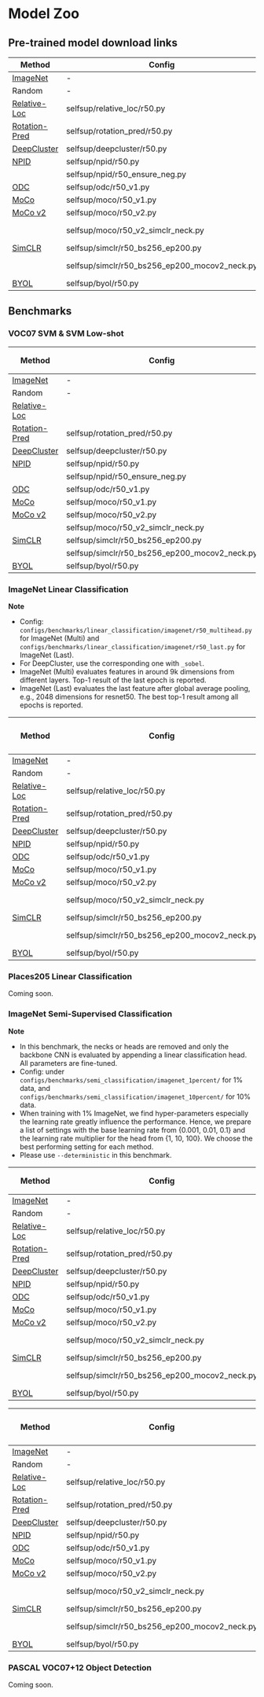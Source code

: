 # Model Zoo

## Pre-trained model download links

<table>
   <thead>
      <tr>
         <th>Method</th>
         <th>Config</th>
         <th>Remarks</th>
         <th>Download link</th>
      </tr>
   </thead>
   <tbody>
      <tr>
         <td><a href="https://github.com/pytorch/vision/blob/master/torchvision/models/resnet.py" target="_blank" rel="noopener noreferrer">ImageNet</a></td>
         <td>-</td>
         <td>torchvision</td>
         <td><a href="https://drive.google.com/file/d/11xA3TOcbD0qOrwpBfYonEDeseE1wMfBh/view?usp=sharing" target="_blank" rel="noopener noreferrer">imagenet_r50-21352794.pth</a></td>
      </tr>
      <tr>
         <td>Random</td>
         <td>-</td>
         <td>kaiming</td>
         <td><a href="https://drive.google.com/file/d/1UaFTjd6sbKkZEE-f58Zv30bnx7C1qJBb/view?usp=sharing" target="_blank" rel="noopener noreferrer">random_r50-5d0fa71b.pth</a></td>
      </tr>
      <tr>
         <td><a href="https://www.cv-foundation.org/openaccess/content_iccv_2015/papers/Doersch_Unsupervised_Visual_Representation_ICCV_2015_paper.pdf" target="_blank" rel="noopener noreferrer">Relative-Loc</a></td>
         <td>selfsup/relative_loc/r50.py</td>
         <td>default</td>
         <td></td>
      </tr>
      <tr>
         <td><a href="https://arxiv.org/abs/1803.07728" target="_blank" rel="noopener noreferrer">Rotation-Pred</a></td>
         <td>selfsup/rotation_pred/r50.py</td>
         <td>default</td>
         <td><a href="https://drive.google.com/file/d/1t3oClmIvQ0p8RZ0V5yvQFltzjqBO823Y/view?usp=sharing" target="_blank" rel="noopener noreferrer">rotation_r50-cfab8ebb.pth</a></td>
      </tr>
      <tr>
         <td><a href="https://arxiv.org/abs/1807.05520" target="_blank" rel="noopener noreferrer">DeepCluster</a></td>
         <td>selfsup/deepcluster/r50.py</td>
         <td>default</td>
         <td><a href="https://drive.google.com/file/d/1GxgP7pI18JtFxDIC0hnHOanvUYajoLlg/view?usp=sharing" target="_blank" rel="noopener noreferrer">deepcluster_r50-bb8681e2.pth</a></td>
      </tr>
      <tr>
         <td><a href="https://arxiv.org/abs/1805.01978" target="_blank" rel="noopener noreferrer">NPID</a></td>
         <td>selfsup/npid/r50.py</td>
         <td>default</td>
         <td><a href="https://drive.google.com/file/d/1sm6I3Y5XnCWdbmeLSF4YupUtPe5nRQMI/view?usp=sharing" target="_blank" rel="noopener noreferrer">npid_r50-dec3df0c.pth</a></td>
      </tr>
     <tr>
         <td></td>
         <td>selfsup/npid/r50_ensure_neg.py</td>
         <td>default</td>
         <td><a href="https://drive.google.com/file/d/1FldDrb6kzF3CZ7737mwCXVI6HE2aCSaF/view?usp=sharing" target="_blank" rel="noopener noreferrer">npid_r50_ensure_neg-ce09b7ae.pth</a></td>
      </tr>
      <tr>
         <td><a href="http://openaccess.thecvf.com/content_CVPR_2020/papers/Zhan_Online_Deep_Clustering_for_Unsupervised_Representation_Learning_CVPR_2020_paper.pdf" target="_blank" rel="noopener noreferrer">ODC</a></td>
         <td>selfsup/odc/r50_v1.py</td>
         <td>default</td>
         <td><a href="https://drive.google.com/file/d/1EdhJeZAyMsD_pEW7uMhLzos5xZLdariN/view?usp=sharing" target="_blank" rel="noopener noreferrer">odc_r50_v1-5af5dd0c.pth</a></td>
      </tr>
      <tr>
         <td><a href="https://arxiv.org/abs/1911.05722" target="_blank" rel="noopener noreferrer">MoCo</a></td>
         <td>selfsup/moco/r50_v1.py</td>
         <td>default</td>
         <td><a href="https://drive.google.com/file/d/1ANXfnoT8yBQQBBqR_kQLQorK20l65KMy/view?usp=sharing" target="_blank" rel="noopener noreferrer">moco_r50_v1-4ad89b5c.pth</a></td>
      </tr>
      <tr>
         <td><a href="https://arxiv.org/abs/2003.04297" target="_blank" rel="noopener noreferrer">MoCo v2</a></td>
         <td>selfsup/moco/r50_v2.py</td>
         <td>default</td>
         <td><a href="https://drive.google.com/file/d/1Cc5qMjPkKW6WeM4ic9Tq-IBxswyJhMnF/view?usp=sharing" target="_blank" rel="noopener noreferrer">moco_r50_v2-58f10cfe.pth</a></td>
      </tr>
      <tr>
         <td></td>
         <td>selfsup/moco/r50_v2_simclr_neck.py</td>
         <td>-&gt; SimCLR neck<br></td>
         <td><a href="https://drive.google.com/file/d/1PnZmCVmFwBv7ZnqMgNYj5DvmbPGM5rCx/view?usp=sharing" target="_blank" rel="noopener noreferrer">moco_r50_v2_simclr_neck-70379356.pth</a></td>
      </tr>
      <tr>
         <td><a href="https://arxiv.org/abs/2002.05709" target="_blank" rel="noopener noreferrer">SimCLR</a></td>
         <td>selfsup/simclr/r50_bs256_ep200.py</td>
         <td>default</td>
         <td><a href="https://drive.google.com/file/d/1aZ43nSdivdNxHbM9DKVoZYVhZ8TNnmPp/view?usp=sharing" target="_blank" rel="noopener noreferrer">simclr_r50_bs256_ep200-4577e9a6.pth</a></td>
      </tr>
      <tr>
         <td></td>
         <td>selfsup/simclr/r50_bs256_ep200_mocov2_neck.py</td>
         <td>-&gt; MoCo v2 neck</td>
         <td><a href="https://drive.google.com/file/d/1AXpSKqgWfnj6jCgN65BXSTCKFfuIVELa/view?usp=sharing" target="_blank" rel="noopener noreferrer">simclr_r50_bs256_ep200_mocov2_neck-0d6e5ff2.pth</a></td>
      </tr>
      <tr>
         <td><a href="https://arxiv.org/abs/2006.07733" target="_blank" rel="noopener noreferrer">BYOL</a></td>
         <td>selfsup/byol/r50.py</td>
         <td>default</td>
         <td></td>
      </tr>
   </tbody>
</table>

## Benchmarks

### VOC07 SVM & SVM Low-shot

<table><thead><tr><th rowspan="2">Method</th><th rowspan="2">Config</th><th rowspan="2">Remarks</th><th rowspan="2">Best layer</th><th rowspan="2">VOC07 SVM</th><th colspan="8">VOC07 SVM Low-shot</th></tr><tr><td>1</td><td>2</td><td>4</td><td>8</td><td>16</td><td>32</td><td>64</td><td>96</td></tr></thead><tbody><tr><td><a href="https://github.com/pytorch/vision/blob/master/torchvision/models/resnet.py" target="_blank" rel="noopener noreferrer">ImageNet</a></td><td>-</td><td>torchvision</td><td>feat5</td><td>87.17</td><td>52.99</td><td>63.55</td><td>73.7</td><td>78.79</td><td>81.76</td><td>83.75</td><td>85.18</td><td>85.97</td></tr><tr><td>Random</td><td>-</td><td>kaiming</td><td>feat2</td><td>30.22</td><td></td><td></td><td></td><td></td><td></td><td></td><td></td><td></td></tr><tr><td><a href="https://www.cv-foundation.org/openaccess/content_iccv_2015/papers/Doersch_Unsupervised_Visual_Representation_ICCV_2015_paper.pdf" target="_blank" rel="noopener noreferrer">Relative-Loc</a></td><td></td><td></td><td>feat5</td><td></td><td></td><td></td><td></td><td></td><td></td><td></td><td></td><td></td></tr><tr><td><a href="https://arxiv.org/abs/1803.07728" target="_blank" rel="noopener noreferrer">Rotation-Pred</a></td><td>selfsup/rotation_pred/r50.py</td><td>default</td><td>feat4</td><td>67.38</td><td></td><td></td><td></td><td></td><td></td><td></td><td></td><td></td></tr><tr><td><a href="https://arxiv.org/abs/1807.05520" target="_blank" rel="noopener noreferrer">DeepCluster</a></td><td>selfsup/deepcluster/r50.py</td><td>default</td><td>feat5</td><td>74.26</td><td></td><td></td><td></td><td></td><td></td><td></td><td></td><td></td></tr><tr><td><a href="https://arxiv.org/abs/1805.01978" target="_blank" rel="noopener noreferrer">NPID</a></td><td>selfsup/npid/r50.py</td><td>default</td><td>feat5</td><td>74.50</td><td></td><td></td><td></td><td></td><td></td><td></td><td></td><td></td></tr><tr><td></td><td>selfsup/npid/r50_ensure_neg.py</td><td>ensure_neg=True</td><td>feat5</td><td>75.70</td><td></td><td></td><td></td><td></td><td></td><td></td><td></td><td></td></tr><tr><td><a href="http://openaccess.thecvf.com/content_CVPR_2020/papers/Zhan_Online_Deep_Clustering_for_Unsupervised_Representation_Learning_CVPR_2020_paper.pdf" target="_blank" rel="noopener noreferrer">ODC</a></td><td>selfsup/odc/r50_v1.py</td><td>default</td><td>feat5</td><td>78.42</td><td></td><td></td><td></td><td></td><td></td><td></td><td></td><td></td></tr><tr><td><a href="https://arxiv.org/abs/1911.05722" target="_blank" rel="noopener noreferrer">MoCo</a></td><td>selfsup/moco/r50_v1.py</td><td>default</td><td>feat5</td><td>79.18</td><td></td><td></td><td></td><td></td><td></td><td></td><td></td><td></td></tr><tr><td><a href="https://arxiv.org/abs/2003.04297" target="_blank" rel="noopener noreferrer">MoCo v2</a></td><td>selfsup/moco/r50_v2.py</td><td>default</td><td>feat5</td><td>84.05</td><td></td><td></td><td></td><td></td><td></td><td></td><td></td><td></td></tr><tr><td></td><td>selfsup/moco/r50_v2_simclr_neck.py</td><td>-&gt; SimCLR neck<br></td><td>feat5</td><td>84.00</td><td></td><td></td><td></td><td></td><td></td><td></td><td></td><td></td></tr><tr><td><a href="https://arxiv.org/abs/2002.05709" target="_blank" rel="noopener noreferrer">SimCLR</a></td><td>selfsup/simclr/r50_bs256_ep200.py</td><td>default</td><td>feat5</td><td>78.95</td><td></td><td></td><td></td><td></td><td></td><td></td><td></td><td></td></tr><tr><td></td><td>selfsup/simclr/r50_bs256_ep200_mocov2_neck.py</td><td>-&gt; MoCo v2 neck</td><td>feat5</td><td>77.65</td><td></td><td></td><td></td><td></td><td></td><td></td><td></td><td></td></tr><tr><td><a href="https://arxiv.org/abs/2006.07733" target="_blank" rel="noopener noreferrer">BYOL</a></td><td>selfsup/byol/r50.py</td><td>default</td><td></td><td></td><td></td><td></td><td></td><td></td><td></td><td></td><td></td><td></td></tr></tbody></table>

### ImageNet Linear Classification

**Note**
* Config: `configs/benchmarks/linear_classification/imagenet/r50_multihead.py` for ImageNet (Multi) and `configs/benchmarks/linear_classification/imagenet/r50_last.py` for ImageNet (Last).
* For DeepCluster, use the corresponding one with `_sobel`.
* ImageNet (Multi) evaluates features in around 9k dimensions from different layers. Top-1 result of the last epoch is reported.
* ImageNet (Last) evaluates the last feature after global average pooling, e.g., 2048 dimensions for resnet50. The best top-1 result among all epochs is reported.

<table><thead><tr><th rowspan="2">Method</th><th rowspan="2">Config</th><th rowspan="2">Remarks</th><th colspan="5">ImageNet (Multi)</th><th>ImageNet (Last)</th></tr><tr><td>feat1</td><td>feat2</td><td>feat3</td><td>feat4</td><td>feat5</td><td>avgpool</td></tr></thead><tbody><tr><td><a href="https://github.com/pytorch/vision/blob/master/torchvision/models/resnet.py" target="_blank" rel="noopener noreferrer">ImageNet</a></td><td>-</td><td>torchvision</td><td>15.18</td><td>33.96</td><td>47.86</td><td>67.56</td><td>76.17</td><td>74.12</td></tr><tr><td>Random</td><td>-</td><td>kaiming</td><td>11.37</td><td>16.21</td><td>13.47</td><td>9.07</td><td>6.54</td><td>4.35</td></tr><tr><td><a href="https://www.cv-foundation.org/openaccess/content_iccv_2015/papers/Doersch_Unsupervised_Visual_Representation_ICCV_2015_paper.pdf" target="_blank" rel="noopener noreferrer">Relative-Loc</a></td><td>selfsup/relative_loc/r50.py</td><td>default</td><td></td><td></td><td></td><td></td><td></td><td></td></tr><tr><td><a href="https://arxiv.org/abs/1803.07728" target="_blank" rel="noopener noreferrer">Rotation-Pred</a></td><td>selfsup/rotation_pred/r50.py</td><td>default</td><td>12.89</td><td>34.30</td><td>44.91</td><td>54.99</td><td>49.09</td><td>47.01</td></tr><tr><td><a href="https://arxiv.org/abs/1807.05520" target="_blank" rel="noopener noreferrer">DeepCluster</a></td><td>selfsup/deepcluster/r50.py</td><td>default</td><td>12.78</td><td>30.81</td><td>43.88</td><td>57.71</td><td>51.68</td><td>46.92</td></tr><tr><td><a href="https://arxiv.org/abs/1805.01978" target="_blank" rel="noopener noreferrer">NPID</a></td><td>selfsup/npid/r50.py</td><td>default</td><td>14.28</td><td>31.20</td><td>40.68</td><td>54.46</td><td>56.61</td><td>56.60</td></tr><tr><td><a href="http://openaccess.thecvf.com/content_CVPR_2020/papers/Zhan_Online_Deep_Clustering_for_Unsupervised_Representation_Learning_CVPR_2020_paper.pdf" target="_blank" rel="noopener noreferrer">ODC</a></td><td>selfsup/odc/r50_v1.py</td><td>default</td><td>14.76</td><td>31.82</td><td>42.44</td><td>55.76</td><td>57.70</td><td>53.42</td></tr><tr><td><a href="https://arxiv.org/abs/1911.05722" target="_blank" rel="noopener noreferrer">MoCo</a></td><td>selfsup/moco/r50_v1.py</td><td>default</td><td>15.32</td><td>33.08</td><td>44.68</td><td>57.27</td><td>60.60</td><td>61.02</td></tr><tr><td><a href="https://arxiv.org/abs/2003.04297" target="_blank" rel="noopener noreferrer">MoCo v2</a></td><td>selfsup/moco/r50_v2.py</td><td>default</td><td>15.35</td><td>34.57</td><td>45.81</td><td>60.96</td><td>66.72</td><td>67.02</td></tr><tr><td></td><td>selfsup/moco/r50_v2_simclr_neck.py</td><td>-&gt; SimCLR neck<br></td><td>15.19</td><td>32.54</td><td>43.12</td><td>60.36</td><td>67.08</td><td>65.39</td></tr><tr><td><a href="https://arxiv.org/abs/2002.05709" target="_blank" rel="noopener noreferrer">SimCLR</a></td><td>selfsup/simclr/r50_bs256_ep200.py</td><td>default</td><td>17.09</td><td>31.37</td><td>41.38</td><td>54.35</td><td>61.57</td><td>60.06</td></tr><tr><td></td><td>selfsup/simclr/r50_bs256_ep200_mocov2_neck.py</td><td>-&gt; MoCo v2 neck</td><td>16.97</td><td>31.88</td><td>41.73</td><td>54.33</td><td>59.94</td><td>58.00</td></tr><tr><td><a href="https://arxiv.org/abs/2006.07733" target="_blank" rel="noopener noreferrer">BYOL</a></td><td>selfsup/byol/r50.py</td><td>default</td><td></td><td></td><td></td><td></td><td></td><td></td></tr></tbody></table>

### Places205 Linear Classification

Coming soon.

### ImageNet Semi-Supervised Classification

**Note**
* In this benchmark, the necks or heads are removed and only the backbone CNN is evaluated by appending a linear classification head. All parameters are fine-tuned.
* Config: under `configs/benchmarks/semi_classification/imagenet_1percent/` for 1% data, and `configs/benchmarks/semi_classification/imagenet_10percent/` for 10% data.
* When training with 1% ImageNet, we find hyper-parameters especially the learning rate greatly influence the performance. Hence, we prepare a list of settings with the base learning rate from \{0.001, 0.01, 0.1\} and the learning rate multiplier for the head from \{1, 10, 100\}. We choose the best performing setting for each method.
* Please use `--deterministic` in this benchmark.

<table><thead><tr><th rowspan="2">Method</th><th rowspan="2">Config</th><th rowspan="2">Remarks</th><th rowspan="2">Optimal setting for ImageNet 1%</th><th colspan="2">ImageNet 1%</th></tr><tr><td>top-1</td><td>top-5</td></tr></thead><tbody><tr><td><a href="https://github.com/pytorch/vision/blob/master/torchvision/models/resnet.py" target="_blank" rel="noopener noreferrer">ImageNet</a></td><td>-</td><td>torchvision</td><td>r50_lr0_001_head100.py</td><td>68.68</td><td>88.87</td></tr><tr><td>Random</td><td>-</td><td>kaiming</td><td>r50_lr0_01_head1.py</td><td>1.56</td><td>4.99</td></tr><tr><td><a href="https://www.cv-foundation.org/openaccess/content_iccv_2015/papers/Doersch_Unsupervised_Visual_Representation_ICCV_2015_paper.pdf" target="_blank" rel="noopener noreferrer">Relative-Loc</a></td><td>selfsup/relative_loc/r50.py</td><td>default</td><td></td><td></td><td></td></tr><tr><td><a href="https://arxiv.org/abs/1803.07728" target="_blank" rel="noopener noreferrer">Rotation-Pred</a></td><td>selfsup/rotation_pred/r50.py</td><td>default</td><td>r50_lr0_01_head100.py</td><td>18.98</td><td>44.05</td></tr><tr><td><a href="https://arxiv.org/abs/1807.05520" target="_blank" rel="noopener noreferrer">DeepCluster</a></td><td>selfsup/deepcluster/r50.py</td><td>default</td><td>r50_lr0_01_head1_sobel.py</td><td>33.44</td><td>58.62</td></tr><tr><td><a href="https://arxiv.org/abs/1805.01978" target="_blank" rel="noopener noreferrer">NPID</a></td><td>selfsup/npid/r50.py</td><td>default</td><td>r50_lr0_01_head100.py</td><td>27.95</td><td>54.37</td></tr><tr><td><a href="http://openaccess.thecvf.com/content_CVPR_2020/papers/Zhan_Online_Deep_Clustering_for_Unsupervised_Representation_Learning_CVPR_2020_paper.pdf" target="_blank" rel="noopener noreferrer">ODC</a></td><td>selfsup/odc/r50_v1.py</td><td>default</td><td>r50_lr0_1_head100.py</td><td>32.39</td><td>61.02</td></tr><tr><td><a href="https://arxiv.org/abs/1911.05722" target="_blank" rel="noopener noreferrer">MoCo</a></td><td>selfsup/moco/r50_v1.py</td><td>default</td><td>r50_lr0_01_head100.py</td><td>33.15</td><td>61.30</td></tr><tr><td><a href="https://arxiv.org/abs/2003.04297" target="_blank" rel="noopener noreferrer">MoCo v2</a></td><td>selfsup/moco/r50_v2.py</td><td>default</td><td>r50_lr0_01_head100.py</td><td>38.71</td><td>67.90</td></tr><tr><td></td><td>selfsup/moco/r50_v2_simclr_neck.py</td><td>-&gt; SimCLR neck<br></td><td>r50_lr0_01_head100.py</td><td>31.37<br></td><td>59.65</td></tr><tr><td><a href="https://arxiv.org/abs/2002.05709" target="_blank" rel="noopener noreferrer">SimCLR</a></td><td>selfsup/simclr/r50_bs256_ep200.py</td><td>default</td><td>r50_lr0_01_head100.py</td><td>36.09</td><td>64.50</td></tr><tr><td></td><td>selfsup/simclr/r50_bs256_ep200_mocov2_neck.py</td><td>-&gt; MoCo v2 neck</td><td>r50_lr0_01_head100.py</td><td>36.31</td><td>64.68</td></tr><tr><td><a href="https://arxiv.org/abs/2006.07733" target="_blank" rel="noopener noreferrer">BYOL</a></td><td>selfsup/byol/r50.py</td><td>default</td><td></td><td></td><td></td></tr></tbody></table>

<table><thead><tr><th rowspan="2">Method</th><th rowspan="2">Config</th><th rowspan="2">Remarks</th><th rowspan="2">Optimal setting for ImageNet 10%</th><th colspan="2">ImageNet 10%</th></tr><tr><td>top-1</td><td>top-5</td></tr></thead><tbody><tr><td><a href="https://github.com/pytorch/vision/blob/master/torchvision/models/resnet.py" target="_blank" rel="noopener noreferrer">ImageNet</a></td><td>-</td><td>torchvision</td><td>r50_lr0_001_head10.py</td><td>74.53</td><td>92.19</td></tr><tr><td>Random</td><td>-</td><td>kaiming</td><td>r50_lr0_01_head1.py</td><td>21.78</td><td>44.24</td></tr><tr><td><a href="https://www.cv-foundation.org/openaccess/content_iccv_2015/papers/Doersch_Unsupervised_Visual_Representation_ICCV_2015_paper.pdf" target="_blank" rel="noopener noreferrer">Relative-Loc</a></td><td>selfsup/relative_loc/r50.py</td><td>default</td><td></td><td></td><td></td></tr><tr><td><a href="https://arxiv.org/abs/1803.07728" target="_blank" rel="noopener noreferrer">Rotation-Pred</a></td><td>selfsup/rotation_pred/r50.py</td><td>default</td><td>r50_lr0_01_head100.py</td><td>54.75</td><td>80.21</td></tr><tr><td><a href="https://arxiv.org/abs/1807.05520" target="_blank" rel="noopener noreferrer">DeepCluster</a></td><td>selfsup/deepcluster/r50.py</td><td>default</td><td>r50_lr0_01_head1_sobel.py</td><td>52.94</td><td>77.96</td></tr><tr><td><a href="https://arxiv.org/abs/1805.01978" target="_blank" rel="noopener noreferrer">NPID</a></td><td>selfsup/npid/r50.py</td><td>default</td><td>r50_lr0_01_head100.py</td><td>57.22</td><td>81.39</td></tr><tr><td><a href="http://openaccess.thecvf.com/content_CVPR_2020/papers/Zhan_Online_Deep_Clustering_for_Unsupervised_Representation_Learning_CVPR_2020_paper.pdf" target="_blank" rel="noopener noreferrer">ODC</a></td><td>selfsup/odc/r50_v1.py</td><td>default</td><td>r50_lr0_1_head10.py</td><td>58.15</td><td>82.55</td></tr><tr><td><a href="https://arxiv.org/abs/1911.05722" target="_blank" rel="noopener noreferrer">MoCo</a></td><td>selfsup/moco/r50_v1.py</td><td>default</td><td>r50_lr0_01_head100.py</td><td>60.08</td><td>84.02</td></tr><tr><td><a href="https://arxiv.org/abs/2003.04297" target="_blank" rel="noopener noreferrer">MoCo v2</a></td><td>selfsup/moco/r50_v2.py</td><td>default</td><td>r50_lr0_01_head100.py</td><td>61.64</td><td>84.90</td></tr><tr><td></td><td>selfsup/moco/r50_v2_simclr_neck.py</td><td>-&gt; SimCLR neck<br></td><td></td><td>60.60</td><td>84.29</td></tr><tr><td><a href="https://arxiv.org/abs/2002.05709" target="_blank" rel="noopener noreferrer">SimCLR</a></td><td>selfsup/simclr/r50_bs256_ep200.py</td><td>default</td><td>r50_lr0_01_head100.py</td><td>58.46</td><td>82.60</td></tr><tr><td></td><td>selfsup/simclr/r50_bs256_ep200_mocov2_neck.py</td><td>-&gt; MoCo v2 neck</td><td></td><td>58.38</td><td>82.53</td></tr><tr><td><a href="https://arxiv.org/abs/2006.07733" target="_blank" rel="noopener noreferrer">BYOL</a></td><td>selfsup/byol/r50.py</td><td>default</td><td></td><td></td><td></td></tr></tbody></table>

### PASCAL VOC07+12 Object Detection

Coming soon.
